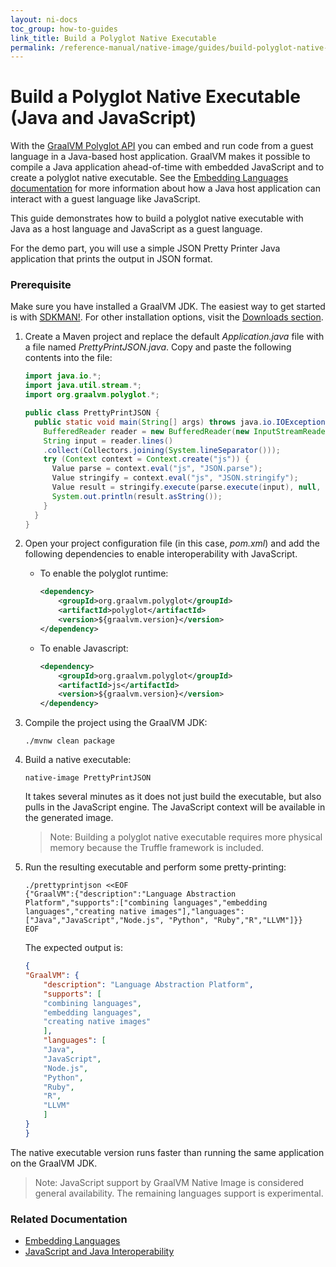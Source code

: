 ```yaml
---
layout: ni-docs
toc_group: how-to-guides
link_title: Build a Polyglot Native Executable
permalink: /reference-manual/native-image/guides/build-polyglot-native-executable/
---
```


# Build a Polyglot Native Executable (Java and JavaScript)

With the [GraalVM Polyglot API](https://www.graalvm.org/sdk/javadoc/org/graalvm/polyglot/package-summary.html) you can embed and run code from a guest language in a Java-based host application.
GraalVM makes it possible to compile a Java application ahead-of-time with embedded JavaScript and to create a polyglot native executable. 
See the [Embedding Languages documentation](../../embedding/embed-languages.md) for more information about how a Java host application can interact with a guest language like JavaScript.

This guide demonstrates how to build a polyglot native executable with Java as a host language and JavaScript as a guest language. 

For the demo part, you will use a simple JSON Pretty Printer Java application that prints the output in JSON format.

### Prerequisite 
Make sure you have installed a GraalVM JDK.
The easiest way to get started is with [SDKMAN!](https://sdkman.io/jdks#graal).
For other installation options, visit the [Downloads section](https://www.graalvm.org/downloads/).

1. Create a Maven project and replace the default _Application.java_ file with a file named _PrettyPrintJSON.java_. Copy and paste the following contents into the file:

    ```java
    import java.io.*;
    import java.util.stream.*;
    import org.graalvm.polyglot.*;

    public class PrettyPrintJSON {
      public static void main(String[] args) throws java.io.IOException {
        BufferedReader reader = new BufferedReader(new InputStreamReader(System.in));
        String input = reader.lines()
        .collect(Collectors.joining(System.lineSeparator()));
        try (Context context = Context.create("js")) {
          Value parse = context.eval("js", "JSON.parse");
          Value stringify = context.eval("js", "JSON.stringify");
          Value result = stringify.execute(parse.execute(input), null, 2);
          System.out.println(result.asString());
        }
      }
    } 
    ```

2. Open your project configuration file (in this case, _pom.xml_) and add the following dependencies to enable interoperability with JavaScript.

    - To enable the polyglot runtime:
      ```xml
      <dependency>
          <groupId>org.graalvm.polyglot</groupId>
          <artifactId>polyglot</artifactId> 
          <version>${graalvm.version}</version>
      </dependency>
      ```
    - To enable Javascript:
      ```xml
      <dependency>
          <groupId>org.graalvm.polyglot</groupId>
          <artifactId>js</artifactId> 
          <version>${graalvm.version}</version>
      </dependency>
      ```

3. Compile the project using the GraalVM JDK:
    ```shell 
    ./mvnw clean package
    ```

4. Build a native executable:
    ```shell
    native-image PrettyPrintJSON
    ```
  
    It takes several minutes as it does not just build the executable, but also pulls in the JavaScript engine. 
    The JavaScript context will be available in the generated image.

    > Note: Building a polyglot native executable requires more physical memory because the Truffle framework is included.

5. Run the resulting executable and perform some pretty-printing:
    ```shell
    ./prettyprintjson <<EOF
    {"GraalVM":{"description":"Language Abstraction Platform","supports":["combining languages","embedding languages","creating native images"],"languages": ["Java","JavaScript","Node.js", "Python", "Ruby","R","LLVM"]}}
    EOF
    ```
    The expected output is:

    ```JSON
    {
    "GraalVM": {
        "description": "Language Abstraction Platform",
        "supports": [
        "combining languages",
        "embedding languages",
        "creating native images"
        ],
        "languages": [
        "Java",
        "JavaScript",
        "Node.js",
        "Python",
        "Ruby",
        "R",
        "LLVM"
        ]
    }
    }
    ```

The native executable version runs faster than running the same application on the GraalVM JDK.

> Note: JavaScript support by GraalVM Native Image is considered general availability. The remaining languages support is experimental.

### Related Documentation

* [Embedding Languages](../../embedding/embed-languages.md)
* [JavaScript and Java Interoperability](https://github.com/oracle/graaljs/blob/master/docs/user/JavaInteroperability.md)
